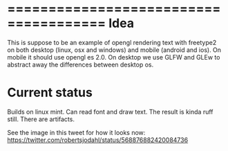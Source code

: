======================================
Idea
======================================
This is suppose to be an example of opengl rendering text with freetype2 on both desktop (linux, osx and windows) and
mobile (android and ios). On mobile it should use opengl es 2.0. On desktop we use GLFW and GLEw to abstract away the
differences between desktop os.

Current status
========================================================
Builds on linux mint.
Can read font and draw text. The result is kinda ruff still. There are artifacts.

See the image in this tweet for how it looks now:
https://twitter.com/robertsjodahl/status/568876882420084736